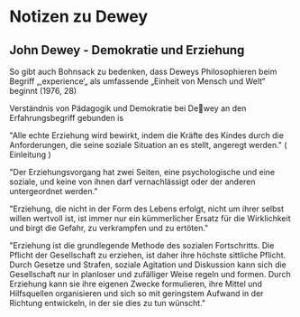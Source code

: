 # Notizen zu Dewey

## John Dewey - Demokratie und Erziehung

So gibt auch Bohnsack zu bedenken, dass Deweys Philosophieren 
beim Begriff „‚experience‘„ als umfassende „Einheit von Mensch und Welt“ 
beginnt (1976, 28)

Verständnis von Pädagogik und Demokratie bei Dewey an den Erfahrungsbegriff gebunden is

"Alle echte Erziehung wird bewirkt, indem die Kräfte des Kindes durch die Anforderungen, die seine soziale Situation an es stellt, angeregt werden." ( Einleitung )

"Der Erziehungsvorgang hat zwei Seiten, eine psychologische und eine soziale, und keine von ihnen darf vernachlässigt oder der anderen untergeordnet werden."

"Erziehung, die nicht in der Form des Lebens erfolgt, nicht um ihrer selbst willen wertvoll ist, ist immer nur ein kümmerlicher Ersatz für die Wirklichkeit und birgt die Gefahr, zu verkrampfen und zu ertöten."

"Erziehung ist die grundlegende Methode des sozialen Fortschritts. Die Pflicht der Gesellschaft zu erziehen, ist daher ihre höchste sittliche Pflicht. Durch Gesetze und Strafen, soziale Agitation und Diskussion kann sich die Gesellschaft nur in planloser und zufälliger Weise regeln und formen. Durch Erziehung kann sie ihre eigenen Zwecke formulieren, ihre Mittel und Hilfsquellen organisieren und sich so mit geringstem Aufwand in der Richtung entwickeln, in der sie dies zu tun wünscht."